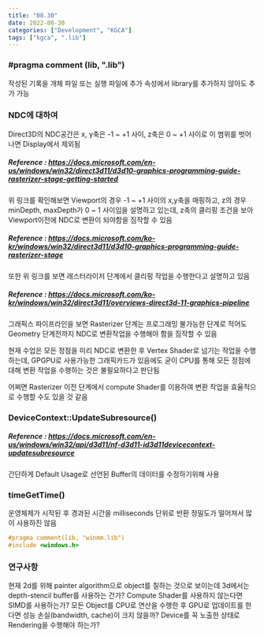 ```yaml
---
title: "08.30"
date: 2022-08-30
categories: ["Development", "KGCA"]
tags: ["kgca", ".lib"]
---
```

### &#35;pragma comment (lib, ".lib")
작성된 기록을 개체 파일 또는 실행 파일에 추가
속성에서 library를 추가하지 않아도 추가 가능

### NDC에 대하여
Direct3D의 NDC공간은 x, y축은 -1 ~ +1 사이, z축은 0 ~ +1 사이로 이 범위를 벗어나면 Display에서 제외됨
##### _Reference_ : https://docs.microsoft.com/en-us/windows/win32/direct3d11/d3d10-graphics-programming-guide-rasterizer-stage-getting-started
위 링크를 확인해보면 Viewport의 경우 -1 ~ +1 사이의 x,y축을 매핑하고, z의 경우 minDepth, maxDepth가 0 ~ 1 사이임을 설명하고 있는데, z축의 클리핑 조건을 보아 Viewport이전에 NDC로 변환이 되야함을 짐작할 수 있음
##### _Reference_ : https://docs.microsoft.com/ko-kr/windows/win32/direct3d11/d3d10-graphics-programming-guide-rasterizer-stage
또한 위 링크를 보면 래스터라이저 단계에서 클리핑 작업을 수행한다고 설명하고 있음
##### _Reference_ : https://docs.microsoft.com/ko-kr/windows/win32/direct3d11/overviews-direct3d-11-graphics-pipeline
그래픽스 파이프라인을 보면 Rasterizer 단계는 프로그래밍 불가능한 단계로 적어도 Geometry 단계전까지 NDC로 변환작업을 수행해야 함을 짐작할 수 있음

현재 수업은 모든 정점을 미리 NDC로 변환한 후 Vertex Shader로 넘기는 작업을 수행하는데, GPGPU로 사용가능한 그래픽카드가 있음에도 굳이 CPU를 통해 모든 정점에 대해 변환 작업을 수행하는 것은 불필요하다고 판단됨

어쩌면 Rasterizer 이전 단계에서 compute Shader를 이용하여 변환 작업을 효율적으로 수행할 수도 있을 것 같음

### DeviceContext::UpdateSubresource()
##### _Reference_ : https://docs.microsoft.com/en-us/windows/win32/api/d3d11/nf-d3d11-id3d11devicecontext-updatesubresource
간단하게 Default Usage로 선언된 Buffer의 데이터를 수정하기위해 사용

### timeGetTime()
운영체제가 시작된 후 경과된 시간을 milliseconds 단위로 반환
정밀도가 떨어져서 많이 사용하진 않음
```cpp
#pragma comment(lib, "winmm.lib")
#include <windows.h>
```

### 연구사항
현재 2d를 위해 painter algorithm으로 object를 칠하는 것으로 보이는데 3d에서는 depth-stencil buffer를 사용하는 건가?
Compute Shader를 사용하지 않는다면 SIMD를 사용하는가?
모든 Object를 CPU로 연산을 수행한 후 GPU로 업데이트를 한다면 성능 손실(bandwidth, cache)이 크지 않을까?
Device를 꼭 노출한 상태로 Rendering을 수행해야 하는가?
